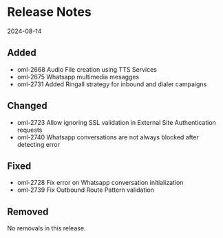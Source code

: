 # Release Notes
2024-08-14

## Added

- oml-2668 Audio File creation using TTS Services
- oml-2675 Whatsapp multimedia mesagges
- oml-2731 Added Ringall strategy for inbound and dialer campaigns

## Changed

- oml-2723 Allow ignoring SSL validation in External Site Authentication requests
- oml-2740 Whatsapp conversations are not always blocked after detecting error

## Fixed

- oml-2728 Fix error on Whatsapp conversation initialization
- oml-2739 Fix Outbound Route Pattern validation

## Removed

No removals in this release.
